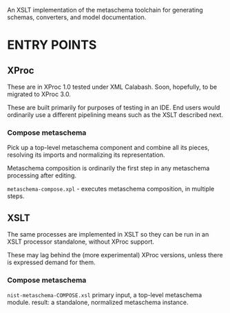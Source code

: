 An XSLT implementation of the metaschema toolchain for generating schemas, converters, and model documentation.

# ENTRY POINTS

## XProc

These are in XProc 1.0 tested under XML Calabash. Soon, hopefully, to be migrated to XProc 3.0.

These are built primarily for purposes of testing in an IDE. End users would ordinarily use a different pipelining means such as the XSLT described next.

### Compose metaschema

Pick up a top-level metaschema component and combine all its pieces, resolving its imports and normalizing its representation.

Metaschema composition is ordinarily the first step in any metaschema processing after editing.

`metaschema-compose.xpl` - executes metaschema composition, in multiple steps.

## XSLT

The same processes are implemented in XSLT so they can be run in an XSLT processor standalone, without XProc support.

These may lag behind the (more experimental) XProc versions, unless there is expressed demand for them. 

### Compose metaschema

`nist-metaschema-COMPOSE.xsl` primary input, a top-level metaschema module. result: a standalone, normalized metaschema instance.
